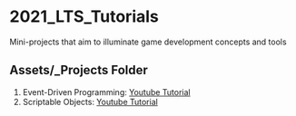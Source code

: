 # 2021_LTS_Tutorials
 Mini-projects that aim to illuminate game development concepts and tools
## Assets/_Projects Folder
1. Event-Driven Programming: [Youtube Tutorial](https://youtu.be/g2KURBdsOv4)
2. Scriptable Objects: [Youtube Tutorial](https://youtu.be/g2KURBdsOv4?t=1837)
